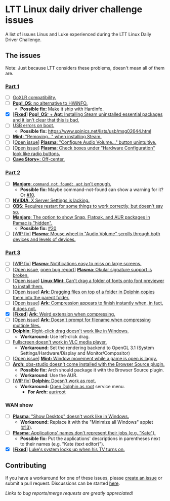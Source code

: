 # LTT Linux daily driver challenge issues

A list of issues Linus and Luke experienced during the LTT Linux Daily Driver Challenge. 

## The issues

Note: Just because LTT considers these problems, doesn't mean all of them are.

### [Part 1](https://www.youtube.com/watch?v=0506yDSgU7M)

- [ ] [GoXLR compatibility.](https://youtu.be/0506yDSgU7M?t=552)
- [ ] [**Pop!\_OS**: no alternative to HWiNFO.](https://youtu.be/0506yDSgU7M?t=579)
  - **Possible fix:** Make it ship with Hardinfo.
- [x] [[**Fixed**](https://github.com/pop-os/apt/pull/1)] [**Pop!\_OS:** + **Apt**: Installing Steam uninstalled essential packages and it isn't clear that this is bad.](https://youtu.be/0506yDSgU7M?t=607) 
- [ ] [USB errors on boot.](https://youtu.be/0506yDSgU7M?t=870)
  - **Possible fix:** https://www.spinics.net/lists/usb/msg02644.html
- [ ] [**Mint**: "Removing..." when installing Steam.](https://youtu.be/0506yDSgU7M?t=921)
- [ ] [[Open issue](https://invent.kde.org/teams/usability/issue-board/-/issues/11)] [**Plasma**: "Configure Audio Volume..." button unintuitive.](https://youtu.be/0506yDSgU7M?t=982)
- [ ] [[Open issue](https://gitlab.manjaro.org/applications/manjaro-settings-manager/-/issues/194)] [**Plasma**: Check boxes under "Hardware Configuration" look like radio buttons.](https://youtu.be/0506yDSgU7M?t=991)
- [ ] [**Cave Story+**: Off-center.](https://youtu.be/0506yDSgU7M?t=1101)

### [Part 2](https://youtu.be/3E8IGy6I9Wo)

- [ ] [**Manjaro**: `command not found: apt` isn't enough.](https://youtu.be/3E8IGy6I9Wo?t=107)
  - **Possible fix:** Maybe command-not-found can show a warning for it? Or [#10](https://github.com/glibg10b/ltt-linux-challenge-issues/issues/10).
- [ ] [**NVIDIA**: X Server Settings is lacking.](https://youtu.be/3E8IGy6I9Wo?t=183)
- [ ] [**OBS**: Requires restart for some things to work correctly, but doesn't say so.](https://youtu.be/3E8IGy6I9Wo?t=224)
- [ ] [**Manjaro**: The option to show Snap, Flatpak, and AUR packages in Pamac is "hidden".](https://youtu.be/3E8IGy6I9Wo?t=540)
  - **Possible fix:** [#20](https://github.com/glibg10b/ltt-linux-challenge-issues/issues/20)
- [ ] [[WIP fix](https://invent.kde.org/teams/usability/issue-board/-/issues/9)] [**Plasma**: Mouse wheel in "Audio Volume" scrolls through both devices and levels of devices.](https://youtu.be/3E8IGy6I9Wo?t=573)

### [Part 3](https://youtu.be/TtsglXhbxno)

- [ ] [[WIP fix](https://invent.kde.org/teams/usability/issue-board/-/issues/4)] [**Plasma**: Notifications easy to miss on large screens.](https://youtu.be/TtsglXhbxno?t=163)
- [ ] [[Open issue](https://invent.kde.org/teams/usability/issue-board/-/issues/5), [open bug report](https://bugs.kde.org/show_bug.cgi?id=315930)] [**Plasma**: Okular signature support is broken.](https://youtu.be/TtsglXhbxno?t=281)
- [ ] [[Open issue](https://gitlab.gnome.org/GNOME/gnome-font-viewer/-/issues/5)] [**Linux Mint**: Can't drag a folder of fonts onto font previewer to install them.](https://youtu.be/TtsglXhbxno?t=455)
- [ ] [[Open issue](https://invent.kde.org/teams/usability/issue-board/-/issues/8)] [**Ark**: Dragging files on top of a folder in Dolphin copies them into the parent folder.](https://youtu.be/TtsglXhbxno?t=499)
- [ ] [[Open issue](https://invent.kde.org/teams/usability/issue-board/-/issues/3)] [**Ark**: Compression appears to finish instantly when, in fact, it does not.](https://youtu.be/TtsglXhbxno?t=732)
- [x] [[**Fixed**](https://invent.kde.org/utilities/ark/-/merge_requests/79)] [**Ark**: Weird extension when compressing.](https://youtu.be/TtsglXhbxno?t=732)
- [ ] [[Open issue](https://invent.kde.org/teams/usability/issue-board/-/issues/10)] [**Ark**: Doesn't prompt for filename when compressing multiple files.](https://youtu.be/TtsglXhbxno?t=816)
- [ ] [**Dolphin**: Right-click drag doesn't work like in Windows.](https://youtu.be/TtsglXhbxno?t=1024)
  - **Workaround:** Use left-click drag.
- [ ] [Fullscreen doesn't work in VLC media player.](https://youtu.be/TtsglXhbxno?t=1234)
  - **Workaround:** Set the rendering backend to OpenGL 3.1 (System Settings/Hardware/Display and Monitor/Compositor)
- [ ] [[Open issue](https://github.com/linuxmint/Cinnamon/issues/2465)] [**Mint:** Window movement while a game is open is laggy.](https://youtu.be/TtsglXhbxno?t=1294)
- [ ] [**Arch**: obs-studio doesn't come installed with the Browser Source plugin.](https://youtu.be/TtsglXhbxno?t=1408)
  - **Possible fix:** Arch should package it with the Browser Source plugin. 
  - **Workaround**: Use the AUR.
- [ ] [[WIP fix](https://invent.kde.org/teams/usability/issue-board/-/issues/6)] [**Dolphin**: Doesn't work as root.](https://youtu.be/TtsglXhbxno?t=1496)
  - **Workaround:** [Open Dolphin as root](https://store.kde.org/p/1384645/) service menu.
    - **For Arch:** [aur/root](https://github.com/glibg10b/ltt-linux-challenge-issues/issues/22)

### WAN show

- [ ] [**Plasma**: "Show Desktop" doesn't work like in Windows.](https://youtu.be/fJB9fdXWiiw?t=497)
  - **Workaround:** Replace it with the "Minimize all Windows" applet ([#13](https://github.com/glibg10b/ltt-linux-challenge-issues/issues/13)).
- [ ] [**Plasma**: Applications' names don't represent their jobs (e.g. "Kate").](https://youtu.be/fJB9fdXWiiw?t=702)
  - **Possible fix:** Put the applications' descriptions in parentheses next to their names (e.g. "Kate (text editor)").
- [x] [[**Fixed**](https://bugs.kde.org/show_bug.cgi?id=446699)] [Luke's system locks up when his TV turns on.](https://youtu.be/sS25mCLyQyk?t=416)

## Contributing

If you have a workaround for one of these issues, please [create an issue](https://github.com/glibg10b/ltt-linux-challenge-issues/issues/new/choose) or submit a pull request. Discussions can be started [here](https://github.com/glibg10b/ltt-linux-challenge-issues/discussions/categories/general). 

*Links to bug reports/merge requests are greatly appreciated!*
